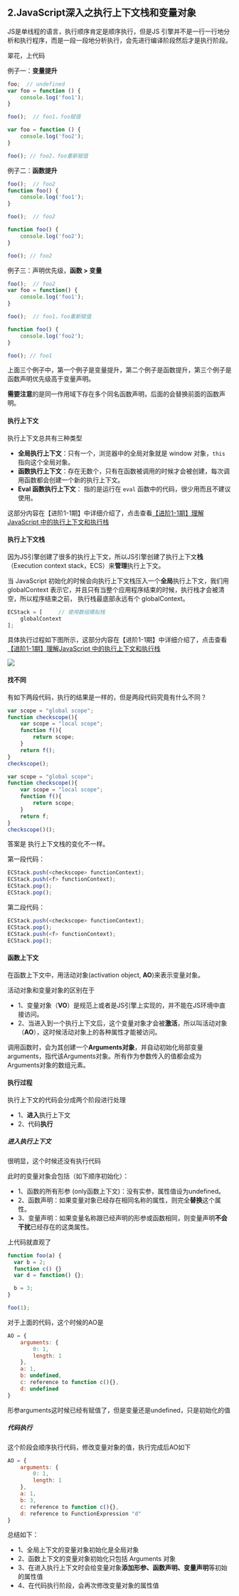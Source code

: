 ## 2.JavaScript深入之执行上下文栈和变量对象
JS是单线程的语言，执行顺序肯定是顺序执行，但是JS 引擎并不是一行一行地分析和执行程序，而是一段一段地分析执行，会先进行编译阶段然后才是执行阶段。

翠花，上代码

例子一：**变量提升**

```js
foo;  // undefined
var foo = function () {
    console.log('foo1');
}

foo();  // foo1，foo赋值

var foo = function () {
    console.log('foo2');
}

foo(); // foo2，foo重新赋值
```

例子二：**函数提升**

```js
foo();  // foo2
function foo() {
    console.log('foo1');
}

foo();  // foo2

function foo() {
    console.log('foo2');
}

foo(); // foo2
```

例子三：声明优先级，**函数 > 变量**

```js
foo();  // foo2
var foo = function() {
    console.log('foo1');
}

foo();  // foo1，foo重新赋值

function foo() {
    console.log('foo2');
}

foo(); // foo1
```

上面三个例子中，第一个例子是变量提升，第二个例子是函数提升，第三个例子是函数声明优先级高于变量声明。

**需要注意**的是同一作用域下存在多个同名函数声明，后面的会替换前面的函数声明。

#### 执行上下文
执行上下文总共有三种类型

* **全局执行上下文**：只有一个，浏览器中的全局对象就是 window 对象，`this` 指向这个全局对象。
* **函数执行上下文**：存在无数个，只有在函数被调用的时候才会被创建，每次调用函数都会创建一个新的执行上下文。
* **Eval 函数执行上下文**： 指的是运行在 `eval` 函数中的代码，很少用而且不建议使用。

这部分内容在【进阶1-1期】中详细介绍了，点击查看[【进阶1-1期】理解JavaScript 中的执行上下文和执行栈](https://mp.weixin.qq.com/s?__biz=MzU3NjczNDk2MA==&mid=2247483739&idx=1&sn=9c81388280bd62d7dae70ee56d7cc898&chksm=fd0e12c4ca799bd2a28be8122b4ff426ecb1d0e65c1faca0d806667b52564aa52d785ec7473c&scene=0#rd)

#### 执行上下文栈
因为JS引擎创建了很多的执行上下文，所以JS引擎创建了执行上下文**栈**（Execution context stack，ECS）来**管理**执行上下文。

当 JavaScript 初始化的时候会向执行上下文栈压入一个**全局**执行上下文，我们用 globalContext 表示它，并且只有当整个应用程序结束的时候，执行栈才会被清空，所以程序结束之前， 执行栈最底部永远有个 globalContext。

```js
ECStack = [		// 使用数组模拟栈
    globalContext
];
```

具体执行过程如下图所示，这部分内容在【进阶1-1期】中详细介绍了，点击查看[【进阶1-1期】理解JavaScript 中的执行上下文和执行栈](https://mp.weixin.qq.com/s?__biz=MzU3NjczNDk2MA==&mid=2247483739&idx=1&sn=9c81388280bd62d7dae70ee56d7cc898&chksm=fd0e12c4ca799bd2a28be8122b4ff426ecb1d0e65c1faca0d806667b52564aa52d785ec7473c&scene=0#rd)

![](https://camo.githubusercontent.com/2b271448ad38e8fde43f28db066af7dbe356cbb3/68747470733a2f2f757365722d676f6c642d63646e2e786974752e696f2f323031382f31312f352f313636653235386531643032383161363f696d61676556696577322f302f772f313238302f682f3936302f666f726d61742f776562702f69676e6f72652d6572726f722f31)

#### 找不同
有如下两段代码，执行的结果是一样的，但是两段代码究竟有什么不同？

```js
var scope = "global scope";
function checkscope(){
    var scope = "local scope";
    function f(){
        return scope;
    }
    return f();
}
checkscope();
```

```js
var scope = "global scope";
function checkscope(){
    var scope = "local scope";
    function f(){
        return scope;
    }
    return f;
}
checkscope()();
```

答案是 执行上下文栈的变化不一样。

第一段代码：

```js
ECStack.push(<checkscope> functionContext);
ECStack.push(<f> functionContext);
ECStack.pop();
ECStack.pop();
```

第二段代码：

```js
ECStack.push(<checkscope> functionContext);
ECStack.pop();
ECStack.push(<f> functionContext);
ECStack.pop();
```

#### 函数上下文
在函数上下文中，用活动对象(activation object, **AO**)来表示变量对象。

活动对象和变量对象的区别在于

* 1、变量对象（**VO**）是规范上或者是JS引擎上实现的，并不能在JS环境中直接访问。
* 2、当进入到一个执行上下文后，这个变量对象才会被**激活**，所以叫活动对象（**AO**），这时候活动对象上的各种属性才能被访问。

调用函数时，会为其创建一个**Arguments对象**，并自动初始化局部变量arguments，指代该Arguments对象。所有作为参数传入的值都会成为Arguments对象的数组元素。

#### 执行过程
执行上下文的代码会分成两个阶段进行处理

* 1、**进入**执行上下文
* 2、代码**执行**

##### 进入执行上下文
很明显，这个时候还没有执行代码

此时的变量对象会包括（如下顺序初始化）：

* 1、函数的所有形参 (only函数上下文)：没有实参，属性值设为undefined。
* 2、函数声明：如果变量对象已经存在相同名称的属性，则完全**替换**这个属性。
* 3、变量声明：如果变量名称跟已经声明的形参或函数相同，则变量声明**不会干扰**已经存在的这类属性。

上代码就直观了

```js
function foo(a) {
  var b = 2;
  function c() {}
  var d = function() {};

  b = 3;
}

foo(1);
```

对于上面的代码，这个时候的AO是

```js
AO = {
    arguments: {
        0: 1,
        length: 1
    },
    a: 1,
    b: undefined,
    c: reference to function c(){},
    d: undefined
}
```

形参arguments这时候已经有赋值了，但是变量还是undefined，只是初始化的值

##### 代码执行
这个阶段会顺序执行代码，修改变量对象的值，执行完成后AO如下

```js
AO = {
    arguments: {
        0: 1,
        length: 1
    },
    a: 1,
    b: 3,
    c: reference to function c(){},
    d: reference to FunctionExpression "d"
}
```

总结如下：

* 1、全局上下文的变量对象初始化是全局对象
* 2、函数上下文的变量对象初始化只包括 Arguments 对象
* 3、在进入执行上下文时会给变量对象**添加形参、函数声明、变量声明**等初始的属性值
* 4、在代码执行阶段，会再次修改变量对象的属性值